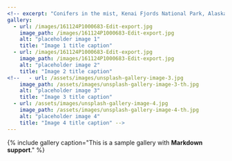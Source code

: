 ```yaml
---
<!-- excerpt: "Conifers in the mist, Kenai Fjords National Park, Alaska, USA<br/><img src='/images/161124P1000683-Edit-export.jpg'>" -->
gallery:
  - url: /images/161124P1000683-Edit-export.jpg
    image_path: /images/161124P1000683-Edit-export.jpg
    alt: "placeholder image 1"
    title: "Image 1 title caption"
  - url: /images/161124P1000683-Edit-export.jpg
    image_path: /images/161124P1000683-Edit-export.jpg
    alt: "placeholder image 2"
    title: "Image 2 title caption"
<!--   - url: /assets/images/unsplash-gallery-image-3.jpg
    image_path: /assets/images/unsplash-gallery-image-3-th.jpg
    alt: "placeholder image 3"
    title: "Image 3 title caption"
  - url: /assets/images/unsplash-gallery-image-4.jpg
    image_path: /assets/images/unsplash-gallery-image-4-th.jpg
    alt: "placeholder image 4"
    title: "Image 4 title caption" -->
---
```

{% include gallery caption="This is a sample gallery with **Markdown support**." %}

<!-- 
<figure class="third">
  <a href="/images/161124P1000683-Edit-export.jpg">
  <img src="/images/161124P1000683-Edit-export.jpg"></a>

  <a href="/images/161124P1000683-Edit-export.jpg">
  <img src="/images/161124P1000683-Edit-export.jpg"></a>

  <a href="/images/161124P1000683-Edit-export.jpg">
  <img src="/images/161124P1000683-Edit-export.jpg"></a>

  <a href="/images/161124P1000683-Edit-export.jpg">
  <img src="/images/161124P1000683-Edit-export.jpg"></a>

  <a href="/images/161124P1000683-Edit-export.jpgg">
  <img src="/images/161124P1000683-Edit-export.jpg"></a>

  <a href="/images/161124P1000683-Edit-export.jpg">
  <img src="/images/161124P1000683-Edit-export.jpg"></a>

  <figcaption>Gallery with a three image per row grid.</figcaption>
</figure> -->

<!-- <"Short description of portfolio item number 1<br/><img src=''>" -->
<!-- ![""](../images/161124P1000683-Edit-export.png) -->
